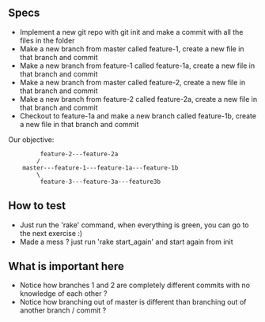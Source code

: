 ## Specs
- Implement a new git repo with git init and make a commit with all the files in the folder
- Make a new branch from master called feature-1, create a new file in that branch and commit 
- Make a new branch from feature-1 called feature-1a, create a new file in that branch and commit
- Make a new branch from master called feature-2, create a new file in that branch and commit 
- Make a new branch from feature-2 called feature-2a, create a new file in that branch and commit
- Checkout to feature-1a and make a new branch called feature-1b, create a new file in that branch and commit

Our objective: 

             feature-2---feature-2a
            /
        master---feature-1---feature-1a---feature-1b
            \
             feature-3---feature-3a---feature3b

## How to test
- Just run the 'rake' command, when everything is green, you can go to the next exercise :)
- Made a mess ? just run 'rake start_again' and start again from init 

## What is important here 
- Notice how branches 1 and 2 are completely different commits with no knowledge of each other ? 
- Notice how branching out of master is different than branching out of another branch / commit ? 